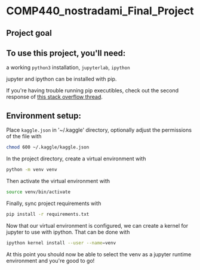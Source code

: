 # COMP440_nostradami_Final_Project

## Project goal

## To use this project, you'll need:

a working `python3` installation, `jupyterlab`, `ipython`

jupyter and ipython can be installed with pip. 

If you're having trouble running pip executibles, check out the second response
of [this stack overflow thread](https://stackoverflow.com/questions/35898734/pip-installs-packages-successfully-but-executables-not-found-from-command-line).

## Environment setup:

Place `kaggle.json` in '~/.kaggle' directory, optionally adjust the permissions 
of the file with 

```bash
chmod 600 ~/.kaggle/kaggle.json
```

In the project directory, create a virtual environment with 

```bash
python -m venv venv
```

Then activate the virtual environment with 

```bash
source venv/bin/activate
```

Finally, sync project requirements with 

```bash
pip install -r requirements.txt
```

Now that our virtual environment is configured, we can create a kernel for 
jupyter to use with ipython. That can be done with 

```bash
ipython kernel install --user --name=venv
```

At this point you should now be able to select the venv as a jupyter runtime 
environment and you're good to go!
